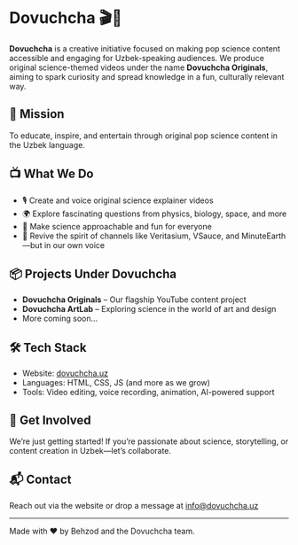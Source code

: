 # Dovuchcha 🎬🌱

**Dovuchcha** is a creative initiative focused on making pop science content accessible and engaging for Uzbek-speaking audiences. We produce original science-themed videos under the name **Dovuchcha Originals**, aiming to spark curiosity and spread knowledge in a fun, culturally relevant way.

## 🎯 Mission

To educate, inspire, and entertain through original pop science content in the Uzbek language.

## 📺 What We Do

- 🎙️ Create and voice original science explainer videos
- 🌍 Explore fascinating questions from physics, biology, space, and more
- 🧠 Make science approachable and fun for everyone
- 📣 Revive the spirit of channels like Veritasium, VSauce, and MinuteEarth—but in our own voice

## 📦 Projects Under Dovuchcha

- **Dovuchcha Originals** – Our flagship YouTube content project
- **Dovuchcha ArtLab** – Exploring science in the world of art and design  
- More coming soon...

## 🛠️ Tech Stack

- Website: [dovuchcha.uz](https://dovuchcha.uz)
- Languages: HTML, CSS, JS (and more as we grow)
- Tools: Video editing, voice recording, animation, AI-powered support

## 🚀 Get Involved

We’re just getting started! If you’re passionate about science, storytelling, or content creation in Uzbek—let’s collaborate.

## 📬 Contact

Reach out via the website or drop a message at [info@dovuchcha.uz](mailto:info@dovuchcha.uz)

---

Made with ❤️ by Behzod and the Dovuchcha team.
